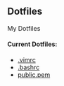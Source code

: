 ## Dotfiles
My Dotfiles

#### Current Dotfiles:
- [.vimrc](files/.vimrc)
- [.bashrc](files/.bashrc)
- [public.pem](public.pem)
